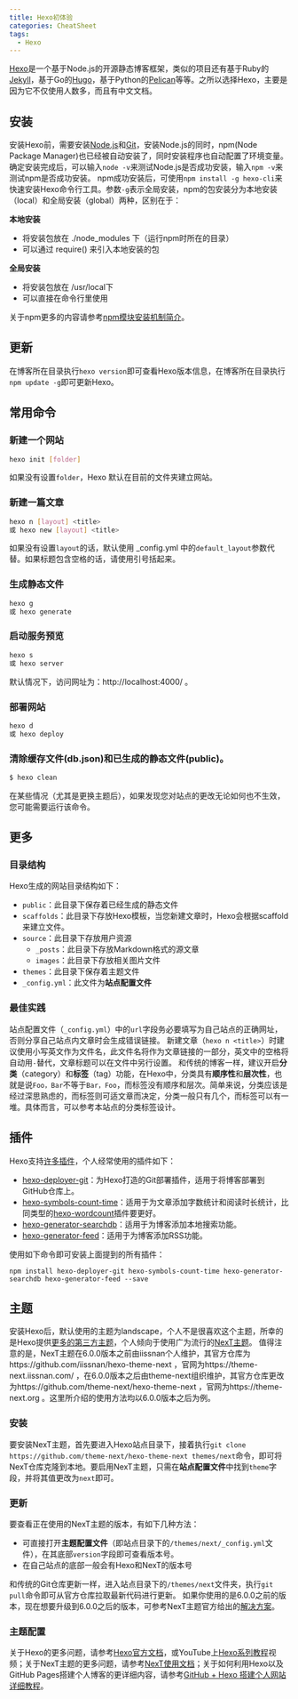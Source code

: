 ```yaml
---
title: Hexo初体验
categories: CheatSheet
tags:
  - Hexo
---
```

[Hexo](https://hexo.io/zh-cn/index.html)是一个基于Node.js的开源静态博客框架，类似的项目还有基于Ruby的[Jekyll](https://jekyllrb.com/)，基于Go的[Hugo](https://gohugo.io/)，基于Python的[Pelican](https://blog.getpelican.com/)等等。之所以选择Hexo，主要是因为它不仅使用人数多，而且有中文文档。
## 安装

安装Hexo前，需要安装[Node.js](https://nodejs.org/en/download/)和[Git](https://git-scm.com/downloads)，安装Node.js的同时，npm(Node Package Manager)也已经被自动安装了，同时安装程序也自动配置了环境变量。确定安装完成后，可以输入`node -v`来测试Node.js是否成功安装，输入`npm -v`来测试npm是否成功安装。
npm成功安装后，可使用`npm install -g hexo-cli`来快速安装Hexo命令行工具。参数`-g`表示全局安装，npm的包安装分为本地安装（local）和全局安装（global）两种，区别在于：

**本地安装**
- 将安装包放在 ./node_modules 下（运行npm时所在的目录）
- 可以通过 require() 来引入本地安装的包

**全局安装**
- 将安装包放在 /usr/local下
- 可以直接在命令行里使用
<!-- more -->

关于npm更多的内容请参考[npm模块安装机制简介](http://www.ruanyifeng.com/blog/2016/01/npm-install.html)。

## 更新
在博客所在目录执行`hexo version`即可查看Hexo版本信息，在博客所在目录执行`npm update -g`即可更新Hexo。

## 常用命令

### 新建一个网站
``` bash
hexo init [folder]
```
如果没有设置`folder`，Hexo 默认在目前的文件夹建立网站。

### 新建一篇文章
``` bash
hexo n [layout] <title>
或 hexo new [layout] <title>
```
如果没有设置`layout`的话，默认使用 _config.yml 中的`default_layout`参数代替。如果标题包含空格的话，请使用引号括起来。

### 生成静态文件
``` bash
hexo g
或 hexo generate
```

### 启动服务预览
``` bash
hexo s
或 hexo server
```
默认情况下，访问网址为：http://localhost:4000/ 。

### 部署网站
``` bash
hexo d
或 hexo deploy
```

### 清除缓存文件(db.json)和已生成的静态文件(public)。
``` bash
$ hexo clean
```
在某些情况（尤其是更换主题后），如果发现您对站点的更改无论如何也不生效，您可能需要运行该命令。

## 更多
### 目录结构
Hexo生成的网站目录结构如下：
- `public`：此目录下保存着已经生成的静态文件
- `scaffolds`：此目录下存放Hexo模板，当您新建文章时，Hexo会根据scaffold来建立文件。
- `source`：此目录下存放用户资源
    - `_posts`：此目录下存放Markdown格式的源文章
    - `images`：此目录下存放相关图片文件
- `themes`：此目录下保存着主题文件
- `_config.yml`：此文件为**站点配置文件**

### 最佳实践
站点配置文件（`_config.yml`）中的`url`字段务必要填写为自己站点的正确网址，否则分享自己站点内文章时会生成错误链接。
新建文章（`hexo n <title>`）时建议使用小写英文作为文件名，此文件名将作为文章链接的一部分，英文中的空格将自动用`-`替代，文章标题可以在文件中另行设置。
和传统的博客一样，建议开启**分类**（category）和**标签**（tag）功能，在Hexo中，分类具有**顺序性**和**层次性**，也就是说`Foo，Bar`不等于`Bar，Foo`，而标签没有顺序和层次。简单来说，分类应该是经过深思熟虑的，而标签则可适文章而决定，分类一般只有几个，而标签可以有一堆。具体而言，可以参考本站点的分类标签设计。

## 插件
Hexo支持[许多插件](https://hexo.io/plugins/)，个人经常使用的插件如下：
- [hexo-deployer-git](https://github.com/hexojs/hexo-deployer-git)：为Hexo打造的Git部署插件，适用于将博客部署到GitHub仓库上。
- [hexo-symbols-count-time](https://github.com/theme-next/hexo-symbols-count-time)：适用于为文章添加字数统计和阅读时长统计，比同类型的[hexo-wordcount](https://github.com/willin/hexo-wordcount)插件要更好。
- [hexo-generator-searchdb](https://github.com/theme-next/hexo-generator-searchdb)：适用于为博客添加本地搜索功能。
- [hexo-generator-feed](https://github.com/hexojs/hexo-generator-feed)：适用于为博客添加RSS功能。

使用如下命令即可安装上面提到的所有插件：
```
npm install hexo-deployer-git hexo-symbols-count-time hexo-generator-searchdb hexo-generator-feed --save
```

## 主题
安装Hexo后，默认使用的主题为landscape，个人不是很喜欢这个主题，所幸的是Hexo提供[更多的第三方主题](https://hexo.io/themes/)，个人倾向于使用广为流行的[NexT主题](https://theme-next.org/)。
值得注意的是，NexT主题在6.0.0版本之前由iissnan个人维护，其官方仓库为https://github.com/iissnan/hexo-theme-next ，官网为https://theme-next.iissnan.com/ ，在6.0.0版本之后由theme-next组织维护，其官方仓库更改为https://github.com/theme-next/hexo-theme-next ，官网为https://theme-next.org 。这里所介绍的使用方法均以6.0.0版本之后为例。
### 安装
要安装NexT主题，首先要进入Hexo站点目录下，接着执行`git clone https://github.com/theme-next/hexo-theme-next themes/next`命令，即可将NexT仓库克隆到本地。要启用NexT主题，只需在**站点配置文件**中找到`theme`字段，并将其值更改为`next`即可。
### 更新
要查看正在使用的NexT主题的版本，有如下几种方法：
- 可直接打开**主题配置文件**（即站点目录下的`/themes/next/_config.yml`文件），在其底部`version`字段即可查看版本号。
- 在自己站点的底部一般会有Hexo和NexT的版本号

和传统的Git仓库更新一样，进入站点目录下的`/themes/next`文件夹，执行`git pull`命令即可从官方仓库拉取最新代码进行更新。
如果你使用的是6.0.0之前的版本，现在想要升级到6.0.0之后的版本，可参考NexT主题官方给出的[解决方案](https://github.com/theme-next/hexo-theme-next/blob/master/docs/zh-CN/UPDATE-FROM-5.1.X.md)。
### 主题配置

关于Hexo的更多问题，请参考[Hexo官方文档](https://hexo.io/zh-cn/docs/)，或YouTube上[Hexo系列教程](https://www.youtube.com/watch?v=bCj0iVVqkSg&feature=youtu.be)视频；关于NexT主题的更多问题，请参考[NexT使用文档](https://theme-next.iissnan.com/)；关于如何利用Hexo以及GitHub Pages搭建个人博客的更详细内容，请参考[GitHub + Hexo 搭建个人网站详细教程](https://zhuanlan.zhihu.com/p/26625249)。